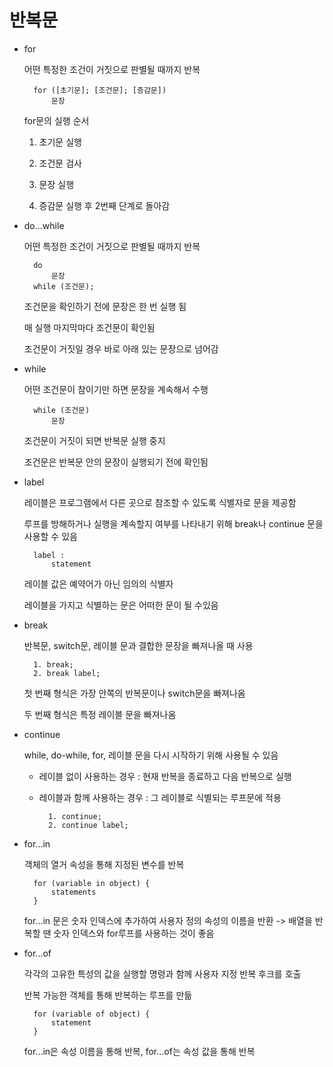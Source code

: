 # 반복문

- for
    
    어떤 특정한 조건이 거짓으로 판별될 때까지 반복

        for ([초기문]; [조건문]; [증감문])
            문장
    for문의 실행 순서
    
    1. 초기문 실행

    2. 조건문 검사

    3. 문장 실행

    4. 증감문 실행 후 2번째 단계로 돌아감

- do...while

    어떤 특정한 조건이 거짓으로 판별될 때까지 반복

        do
            문장
        while (조건문);
    
    조건문을 확인하기 전에 문장은 한 번 실행 됨

    매 실행 마지막마다 조건문이 확인됨

    조건문이 거짓일 경우 바로 아래 있는 문장으로 넘어감

- while

    어떤 조건문이 참이기만 하면 문장을 계속해서 수행

        while (조건문)
            문장

    조건문이 거짓이 되면 반복문 실행 중지

    조건문은 반복문 안의 문장이 실행되기 전에 확인됨

- label

    레이블은 프로그램에서 다른 곳으로 참조할 수 있도록 식별자로 문을 제공함

    루프를 방해하거나 실행을 계속할지 여부를 나타내기 위해 break나 continue 문을 사용할 수 있음

        label :
            statement
    
    레이블 값은 예약어가 아닌 임의의 식별자
    
    레이블을 가지고 식별하는 문은 어떠한 문이 될 수있음

- break

    반복문, switch문, 레이블 문과 결합한 문장을 빠져나올  때 사용

        1. break;
        2. break label;

    첫 번째 형식은 가장 안쪽의 반복문이나 switch문을 빠져나옴

    두 번째 형식은 특정 레이블 문을 빠져나옴

- continue

    while, do-while, for, 레이블 문을 다시 시작하기 위해 사용될 수 있음
    - 레이블 없이 사용하는 경우 : 현재 반복을 종료하고 다음 반복으로 실행

    - 레이블과 함께 사용하는 경우 : 그 레이블로 식별되는 루프문에 적용

            1. continue;
            2. continue label;

- for...in

    객체의 열거 속성을 통해 지정된 변수를 반복

        for (variable in object) {
            statements
        }

    for...in 문은 숫자 인덱스에 추가하여 사용자 정의 속성의 이름을 반환 -> 배열을 반복할 땐 숫자 인덱스와 for루프를 사용하는 것이 좋음

- for...of

    각각의 고유한 특성의 값을 실행할 명령과 함께 사용자 지정 반복 후크를 호출

    반복 가능한 객체를 통해 반복하는 루프를 만듦

        for (variable of object) {
            statement
        }
    
    for...in은 속성 이름을 통해 반복, for...of는 속성 값을 통해 반복
